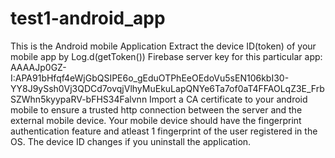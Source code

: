 # test1-android_app
This is the Android mobile Application
Extract the device ID(token) of your mobile app by Log.d(getToken())
Firebase server key for this particular app: AAAAJp0GZ-I:APA91bHfqf4eWjGbQSIPE6o_gEduOTPhEeOEdoVu5sEN106kbI30-YY8J9ySsh0Vj3QDCd7ovqjVlhyMuEkuLapQNYe6Ta7of0aT4FFAOLqZ3E_FrbSZWhn5kyypaRV-bFHS34Falvnn
Import a CA certificate to your android mobile to ensure a trusted http connection between the server and the external mobile device.
Your mobile device should have the fingerprint authentication feature and atleast 1 fingerprint of the user registered in the OS.
The device ID changes if you uninstall the application.

